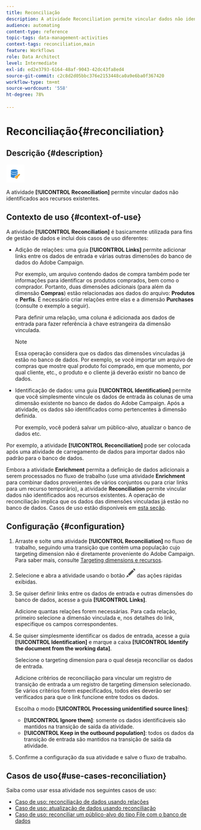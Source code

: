 ```yaml
---
title: Reconciliação
description: A atividade Reconciliation permite vincular dados não identificados aos recursos existentes.
audience: automating
content-type: reference
topic-tags: data-management-activities
context-tags: reconciliation,main
feature: Workflows
role: Data Architect
level: Intermediate
exl-id: ed2e3793-6164-48af-9043-42dc43fa8ed4
source-git-commit: c2c8d2d05bbc376e2153448ca0a9e6ba0f367420
workflow-type: tm+mt
source-wordcount: '558'
ht-degree: 78%

---
```


# Reconciliação{#reconciliation}

## Descrição {#description}

![](assets/reconciliation.png)

A atividade **[!UICONTROL Reconciliation]** permite vincular dados não identificados aos recursos existentes.

## Contexto de uso {#context-of-use}

A atividade **[!UICONTROL Reconciliation]** é basicamente utilizada para fins de gestão de dados e inclui dois casos de uso diferentes:

* Adição de relações: uma guia **[!UICONTROL Links]** permite adicionar links entre os dados de entrada e várias outras dimensões do banco de dados do Adobe Campaign.

  Por exemplo, um arquivo contendo dados de compra também pode ter informações para identificar os produtos comprados, bem como o comprador. Portanto, duas dimensões adicionais (para além da dimensão **Compras**) estão relacionadas aos dados do arquivo: **Produtos** e **Perfis**. É necessário criar relações entre elas e a dimensão **Purchases** (consulte o exemplo a seguir).

  Para definir uma relação, uma coluna é adicionada aos dados de entrada para fazer referência à chave estrangeira da dimensão vinculada.

  >[!NOTE]
  >
  >Essa operação considera que os dados das dimensões vinculadas já estão no banco de dados. Por exemplo, se você importar um arquivo de compras que mostre qual produto foi comprado, em que momento, por qual cliente, etc., o produto e o cliente já deverão existir no banco de dados.

* Identificação de dados: uma guia **[!UICONTROL Identification]** permite que você simplesmente vincule os dados de entrada às colunas de uma dimensão existente no banco de dados do Adobe Campaign. Após a atividade, os dados são identificados como pertencentes à dimensão definida.

  Por exemplo, você poderá salvar um público-alvo, atualizar o banco de dados etc.

Por exemplo, a atividade **[!UICONTROL Reconciliation]** pode ser colocada após uma atividade de carregamento de dados para importar dados não padrão para o banco de dados.

Embora a atividade **Enrichment** permita a definição de dados adicionais a serem processados no fluxo de trabalho (use uma atividade **Enrichment** para combinar dados provenientes de vários conjuntos ou para criar links para um recurso temporário), a atividade **Reconciliation** permite vincular dados não identificados aos recursos existentes. A operação de reconciliação implica que os dados das dimensões vinculadas já estão no banco de dados. Casos de uso estão disponíveis em [esta seção](#use-cases-reconciliation).


## Configuração {#configuration}

1. Arraste e solte uma atividade **[!UICONTROL Reconciliation]** no fluxo de trabalho, seguindo uma transição que contém uma população cujo targeting dimension não é diretamente proveniente do Adobe Campaign. Para saber mais, consulte [Targeting dimensions e recursos](../../automating/using/query.md#targeting-dimensions-and-resources).
1. Selecione e abra a atividade usando o botão ![](assets/edit_darkgrey-24px.png) das ações rápidas exibidas.
1. Se quiser definir links entre os dados de entrada e outras dimensões do banco de dados, acesse a guia **[!UICONTROL Links]**.

   Adicione quantas relações forem necessárias. Para cada relação, primeiro selecione a dimensão vinculada e, nos detalhes do link, especifique os campos correspondentes.

1. Se quiser simplesmente identificar os dados de entrada, acesse a guia **[!UICONTROL Identification]** e marque a caixa **[!UICONTROL Identify the document from the working data]**.

   Selecione o targeting dimension para o qual deseja reconciliar os dados de entrada.

   Adicione critérios de reconciliação para vincular um registro de transição de entrada a um registro de targeting dimension selecionado. Se vários critérios forem especificados, todos eles deverão ser verificados para que o link funcione entre todos os dados.

   Escolha o modo **[!UICONTROL Processing unidentified source lines]**:

   * **[!UICONTROL Ignore them]**: somente os dados identificáveis são mantidos na transição de saída da atividade.
   * **[!UICONTROL Keep in the outbound population]**: todos os dados da transição de entrada são mantidos na transição de saída da atividade.

1. Confirme a configuração da sua atividade e salve o fluxo de trabalho.


## Casos de uso{#use-cases-reconciliation}

Saiba como usar essa atividade nos seguintes casos de uso:

* [Caso de uso: reconciliação de dados usando relações](../../automating/using/reconciliation-using-relations.md)
* [Caso de uso: atualização de dados usando reconciliação](../../automating/using/data-update-reconciliation.md)
* [Caso de uso: reconciliar um público-alvo do tipo File com o banco de dados](../../automating/using/reconcile-file-audience-with-database.md)